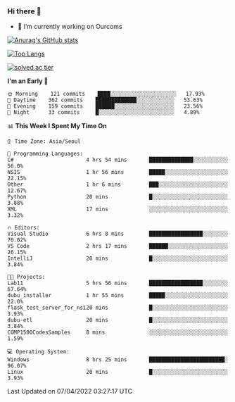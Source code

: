 ### Hi there 👋

- 🔭 I’m currently working on Ourcoms

<!--
**Rhange/Rhange** is a ✨ _special_ ✨ repository because its `README.md` (this file) appears on your GitHub profile.

Here are some ideas to get you started:

- 🌱 I’m currently learning ...
- 👯 I’m looking to collaborate on ...
- 🤔 I’m looking for help with ...
- 💬 Ask me about ...
- 📫 How to reach me: ...
- 😄 Pronouns: ...
- ⚡ Fun fact: ...
-->

[![Anurag's GitHub stats](https://github-readme-stats.vercel.app/api?username=rhange&show_icons=true&theme=gruvbox)](https://github.com/anuraghazra/github-readme-stats)

[![Top Langs](https://github-readme-stats.vercel.app/api/top-langs/?username=rhange&layout=compact&theme=gruvbox)](https://github.com/anuraghazra/github-readme-stats)

[![solved.ac tier](http://mazassumnida.wtf/api/generate_badge?boj=rhange0511)](https://solved.ac/rhange0511)

  <!--START_SECTION:waka-->
**I'm an Early 🐤** 

```text
🌞 Morning    121 commits    ████░░░░░░░░░░░░░░░░░░░░░   17.93% 
🌆 Daytime    362 commits    █████████████░░░░░░░░░░░░   53.63% 
🌃 Evening    159 commits    ██████░░░░░░░░░░░░░░░░░░░   23.56% 
🌙 Night      33 commits     █░░░░░░░░░░░░░░░░░░░░░░░░   4.89%

```


📊 **This Week I Spent My Time On** 

```text
⌚︎ Time Zone: Asia/Seoul

💬 Programming Languages: 
C#                       4 hrs 54 mins       ██████████████░░░░░░░░░░░   56.0% 
NSIS                     1 hr 56 mins        █████░░░░░░░░░░░░░░░░░░░░   22.15% 
Other                    1 hr 6 mins         ███░░░░░░░░░░░░░░░░░░░░░░   12.67% 
Python                   20 mins             █░░░░░░░░░░░░░░░░░░░░░░░░   3.88% 
XML                      17 mins             ░░░░░░░░░░░░░░░░░░░░░░░░░   3.32%

🔥 Editors: 
Visual Studio            6 hrs 8 mins        █████████████████░░░░░░░░   70.02% 
VS Code                  2 hrs 17 mins       ██████░░░░░░░░░░░░░░░░░░░   26.15% 
IntelliJ                 20 mins             █░░░░░░░░░░░░░░░░░░░░░░░░   3.84%

🐱‍💻 Projects: 
Lab11                    5 hrs 56 mins       █████████████████░░░░░░░░   67.64% 
dubu_installer           1 hr 55 mins        █████░░░░░░░░░░░░░░░░░░░░   22.0% 
flask_test_server_for_nsi20 mins             █░░░░░░░░░░░░░░░░░░░░░░░░   3.93% 
dubu-etl                 20 mins             █░░░░░░░░░░░░░░░░░░░░░░░░   3.84% 
COMP1500CodesSamples     8 mins              ░░░░░░░░░░░░░░░░░░░░░░░░░   1.59%

💻 Operating System: 
Windows                  8 hrs 25 mins       ████████████████████████░   96.07% 
Linux                    20 mins             █░░░░░░░░░░░░░░░░░░░░░░░░   3.93%

```


 Last Updated on 07/04/2022 03:27:17 UTC
<!--END_SECTION:waka-->
